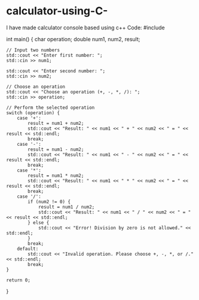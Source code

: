 # calculator-using-C-
I have made calculator console based using c++
Code:
#include <iostream>

int main() {
    char operation;
    double num1, num2, result;

    // Input two numbers
    std::cout << "Enter first number: ";
    std::cin >> num1;

    std::cout << "Enter second number: ";
    std::cin >> num2;

    // Choose an operation
    std::cout << "Choose an operation (+, -, *, /): ";
    std::cin >> operation;

    // Perform the selected operation
    switch (operation) {
        case '+':
            result = num1 + num2;
            std::cout << "Result: " << num1 << " + " << num2 << " = " << result << std::endl;
            break;
        case '-':
            result = num1 - num2;
            std::cout << "Result: " << num1 << " - " << num2 << " = " << result << std::endl;
            break;
        case '*':
            result = num1 * num2;
            std::cout << "Result: " << num1 << " * " << num2 << " = " << result << std::endl;
            break;
        case '/':
            if (num2 != 0) {
                result = num1 / num2;
                std::cout << "Result: " << num1 << " / " << num2 << " = " << result << std::endl;
            } else {
                std::cout << "Error! Division by zero is not allowed." << std::endl;
            }
            break;
        default:
            std::cout << "Invalid operation. Please choose +, -, *, or /." << std::endl;
            break;
    }

    return 0;
}
